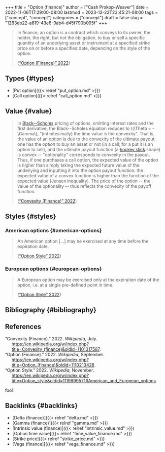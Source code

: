 +++
title = "Option (finance)"
author = ["Cash Prokop-Weaver"]
date = 2022-11-06T17:29:00-08:00
lastmod = 2023-12-22T23:45:21-08:00
tags = ["concept", "concept"]
categories = ["concept"]
draft = false
slug = "1263eb22-a819-43e6-9ab4-d45f790b095f"
+++

> In finance, an option is a contract which conveys to its owner, the holder, the right, but not the obligation, to buy or sell a specific quantity of an underlying asset or instrument at a specified strike price on or before a specified date, depending on the style of the option.
>
> (<a href="#citeproc_bib_item_2">“Option (Finance)” 2022</a>)


## Types {#types}

-   [Put option]({{< relref "put_option.md" >}})
-   [Call option]({{< relref "call_option.md" >}})


## Value {#value}

> In [Black--Scholes](https://en.wikipedia.org/wiki/Black%E2%80%93Scholes) pricing of options, omitting interest rates and the first derivative, the Black--Scholes equation reduces to \\(\Theta = - \Gamma\\), "(infinitesimally) the time value is the convexity". That is, the value of an option is due to the convexity of the ultimate payout: one has the _option_ to buy an asset or not (in a call; for a put it is an option to sell), and the ultimate payout function (a [hockey stick](https://en.wikipedia.org/wiki/Hockey_stick) shape) is convex -- "optionality" corresponds to convexity in the payout. Thus, if one purchases a call option, the expected value of the option is _higher_ than simply taking the expected future value of the underlying and inputting it into the option payout function: the expected value of a convex function is higher than the function of the expected value (Jensen inequality). The price of the option -- the value of the optionality -- thus reflects the convexity of the payoff function.
>
> (<a href="#citeproc_bib_item_1">“Convexity (Finance)” 2022</a>)


## Styles {#styles}


### American options {#american-options}

> An American option [...] may be exercised at any time before the expiration date.
>
> (<a href="#citeproc_bib_item_3">“Option Style” 2022</a>)


### European options {#european-options}

> A European option may be exercised only at the expiration date of the option, i.e. at a single pre-defined point in time.
>
> (<a href="#citeproc_bib_item_3">“Option Style” 2022</a>)


## Bibliography {#bibliography}

## References

<style>.csl-entry{text-indent: -1.5em; margin-left: 1.5em;}</style><div class="csl-bib-body">
  <div class="csl-entry"><a id="citeproc_bib_item_1"></a>“Convexity (Finance).” 2022. <i>Wikipedia</i>, July. <a href="https://en.wikipedia.org/w/index.php?title=Convexity_(finance)&oldid=1101317587">https://en.wikipedia.org/w/index.php?title=Convexity_(finance)&#38;oldid=1101317587</a>.</div>
  <div class="csl-entry"><a id="citeproc_bib_item_2"></a>“Option (Finance).” 2022. <i>Wikipedia</i>, September. <a href="https://en.wikipedia.org/w/index.php?title=Option_(finance)&oldid=1110213428">https://en.wikipedia.org/w/index.php?title=Option_(finance)&#38;oldid=1110213428</a>.</div>
  <div class="csl-entry"><a id="citeproc_bib_item_3"></a>“Option Style.” 2022. <i>Wikipedia</i>, November. <a href="https://en.wikipedia.org/w/index.php?title=Option_style&oldid=1119699571#American_and_European_options">https://en.wikipedia.org/w/index.php?title=Option_style&#38;oldid=1119699571#American_and_European_options</a>.</div>
</div>

foo1


## Backlinks {#backlinks}

-   [Delta (finance)]({{< relref "delta.md" >}})
-   [Gamma (finance)]({{< relref "gamma.md" >}})
-   [Intrinsic value (finance)]({{< relref "intrinsic_value.md" >}})
-   [Option time value]({{< relref "time_value_finance.md" >}})
-   [Strike price]({{< relref "strike_price.md" >}})
-   [Vega (finance)]({{< relref "vega_finance.md" >}})
